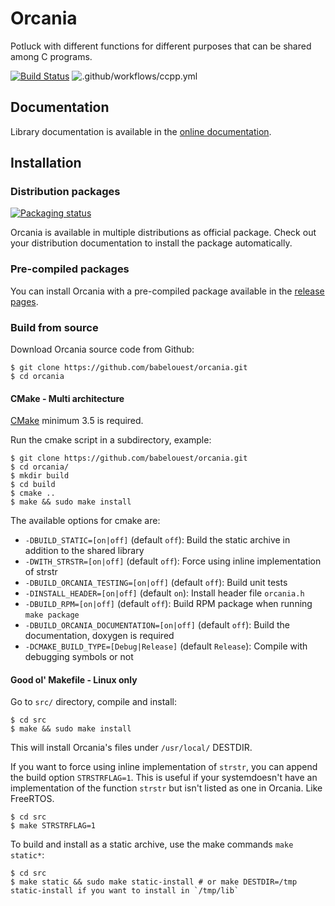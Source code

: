 # Orcania

Potluck with different functions for different purposes that can be shared among C programs.

[![Build Status](https://travis-ci.com/babelouest/orcania.svg?branch=master)](https://travis-ci.com/babelouest/orcania)
![.github/workflows/ccpp.yml](https://github.com/babelouest/orcania/workflows/.github/workflows/ccpp.yml/badge.svg)

## Documentation

Library documentation is available in the [online documentation](https://babelouest.github.io/orcania/doc/html/).

## Installation

### Distribution packages

[![Packaging status](https://repology.org/badge/vertical-allrepos/orcania.svg)](https://repology.org/metapackage/orcania)

Orcania is available in multiple distributions as official package. Check out your distribution documentation to install the package automatically.

### Pre-compiled packages

You can install Orcania with a pre-compiled package available in the [release pages](https://github.com/babelouest/orcania/releases/latest/).

### Build from source

Download Orcania source code from Github:

```shell
$ git clone https://github.com/babelouest/orcania.git
$ cd orcania
```

#### CMake - Multi architecture

[CMake](https://cmake.org/download/) minimum 3.5 is required.

Run the cmake script in a subdirectory, example:

```shell
$ git clone https://github.com/babelouest/orcania.git
$ cd orcania/
$ mkdir build
$ cd build
$ cmake ..
$ make && sudo make install
```

The available options for cmake are:
- `-DBUILD_STATIC=[on|off]` (default `off`): Build the static archive in addition to the shared library
- `-DWITH_STRSTR=[on|off]` (default `off`): Force using inline implementation of strstr
- `-DBUILD_ORCANIA_TESTING=[on|off]` (default `off`): Build unit tests
- `-DINSTALL_HEADER=[on|off]` (default `on`): Install header file `orcania.h`
- `-DBUILD_RPM=[on|off]` (default `off`): Build RPM package when running `make package`
- `-DBUILD_ORCANIA_DOCUMENTATION=[on|off]` (default `off`): Build the documentation, doxygen is required
- `-DCMAKE_BUILD_TYPE=[Debug|Release]` (default `Release`): Compile with debugging symbols or not

#### Good ol' Makefile - Linux only

Go to `src/` directory, compile and install:

```shell
$ cd src
$ make && sudo make install
```

This will install Orcania's files under `/usr/local/` DESTDIR.

If you want to force using inline implementation of `strstr`, you can append the build option `STRSTRFLAG=1`. This is useful if your systemdoesn't have an implementation of the function `strstr` but isn't listed as one in Orcania. Like FreeRTOS.

```
$ cd src
$ make STRSTRFLAG=1
```

To build and install as a static archive, use the make commands `make static*`:

```shell
$ cd src
$ make static && sudo make static-install # or make DESTDIR=/tmp static-install if you want to install in `/tmp/lib`
```
